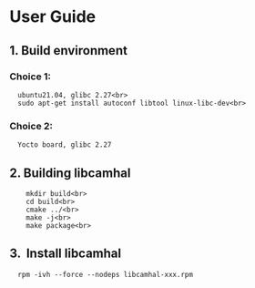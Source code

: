 #  User Guide
##  1. Build environment<br>
###  Choice 1:   
      ubuntu21.04, glibc 2.27<br>
      sudo apt-get install autoconf libtool linux-libc-dev<br>
###  Choice 2:    
      Yocto board, glibc 2.27  

##  2. Building libcamhal<br>
        mkdir build<br>
        cd build<br>
        cmake ../<br>
        make -j<br>
        make package<br>

##  3.  Install libcamhal<br>
      rpm -ivh --force --nodeps libcamhal-xxx.rpm 



